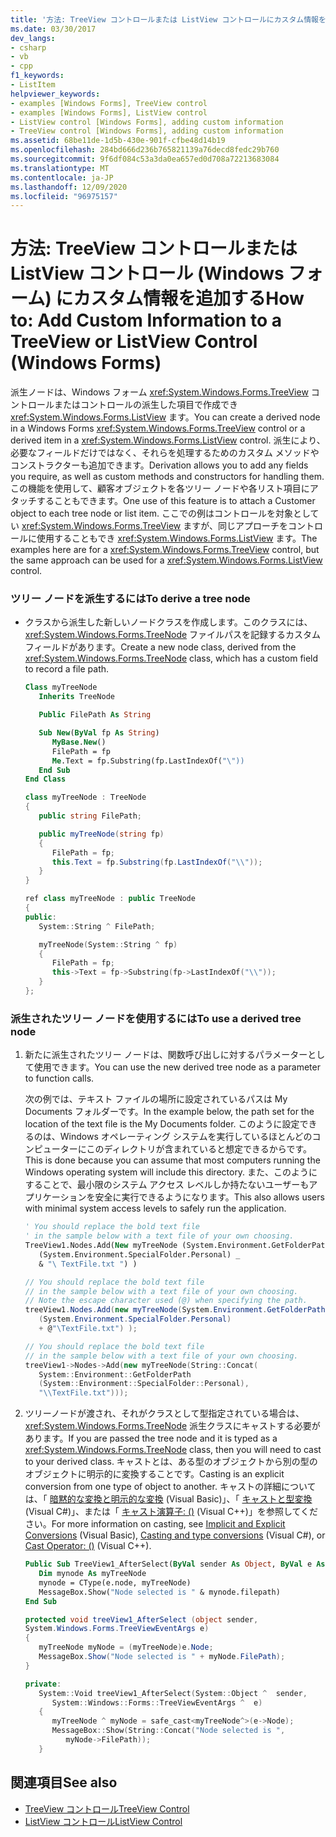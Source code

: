 ```yaml
---
title: '方法: TreeView コントロールまたは ListView コントロールにカスタム情報を追加する'
ms.date: 03/30/2017
dev_langs:
- csharp
- vb
- cpp
f1_keywords:
- ListItem
helpviewer_keywords:
- examples [Windows Forms], TreeView control
- examples [Windows Forms], ListView control
- ListView control [Windows Forms], adding custom information
- TreeView control [Windows Forms], adding custom information
ms.assetid: 68be11de-1d5b-430e-901f-cfbe48d14b19
ms.openlocfilehash: 284bd666d236b765821139a76decd8fedc29b760
ms.sourcegitcommit: 9f6df084c53a3da0ea657ed0d708a72213683084
ms.translationtype: MT
ms.contentlocale: ja-JP
ms.lasthandoff: 12/09/2020
ms.locfileid: "96975157"
---
```

# <a name="how-to-add-custom-information-to-a-treeview-or-listview-control-windows-forms"></a><span data-ttu-id="d223c-102">方法: TreeView コントロールまたは ListView コントロール (Windows フォーム) にカスタム情報を追加する</span><span class="sxs-lookup"><span data-stu-id="d223c-102">How to: Add Custom Information to a TreeView or ListView Control (Windows Forms)</span></span>

<span data-ttu-id="d223c-103">派生ノードは、Windows フォーム <xref:System.Windows.Forms.TreeView> コントロールまたはコントロールの派生した項目で作成でき <xref:System.Windows.Forms.ListView> ます。</span><span class="sxs-lookup"><span data-stu-id="d223c-103">You can create a derived node in a Windows Forms <xref:System.Windows.Forms.TreeView> control or a derived item in a <xref:System.Windows.Forms.ListView> control.</span></span> <span data-ttu-id="d223c-104">派生により、必要なフィールドだけではなく、それらを処理するためのカスタム メソッドやコンストラクターも追加できます。</span><span class="sxs-lookup"><span data-stu-id="d223c-104">Derivation allows you to add any fields you require, as well as custom methods and constructors for handling them.</span></span> <span data-ttu-id="d223c-105">この機能を使用して、顧客オブジェクトを各ツリー ノードや各リスト項目にアタッチすることもできます。</span><span class="sxs-lookup"><span data-stu-id="d223c-105">One use of this feature is to attach a Customer object to each tree node or list item.</span></span> <span data-ttu-id="d223c-106">ここでの例はコントロールを対象としてい <xref:System.Windows.Forms.TreeView> ますが、同じアプローチをコントロールに使用することもでき <xref:System.Windows.Forms.ListView> ます。</span><span class="sxs-lookup"><span data-stu-id="d223c-106">The examples here are for a <xref:System.Windows.Forms.TreeView> control, but the same approach can be used for a <xref:System.Windows.Forms.ListView> control.</span></span>  
  
### <a name="to-derive-a-tree-node"></a><span data-ttu-id="d223c-107">ツリー ノードを派生するには</span><span class="sxs-lookup"><span data-stu-id="d223c-107">To derive a tree node</span></span>  
  
- <span data-ttu-id="d223c-108">クラスから派生した新しいノードクラスを作成します。このクラスには、 <xref:System.Windows.Forms.TreeNode> ファイルパスを記録するカスタムフィールドがあります。</span><span class="sxs-lookup"><span data-stu-id="d223c-108">Create a new node class, derived from the <xref:System.Windows.Forms.TreeNode> class, which has a custom field to record a file path.</span></span>  
  
    ```vb  
    Class myTreeNode  
       Inherits TreeNode  
  
       Public FilePath As String  
  
       Sub New(ByVal fp As String)  
          MyBase.New()  
          FilePath = fp  
          Me.Text = fp.Substring(fp.LastIndexOf("\"))  
       End Sub  
    End Class  
    ```  
  
    ```csharp  
    class myTreeNode : TreeNode  
    {  
       public string FilePath;  
  
       public myTreeNode(string fp)  
       {  
          FilePath = fp;  
          this.Text = fp.Substring(fp.LastIndexOf("\\"));  
       }  
    }  
    ```  
  
    ```cpp  
    ref class myTreeNode : public TreeNode  
    {  
    public:  
       System::String ^ FilePath;  
  
       myTreeNode(System::String ^ fp)  
       {  
          FilePath = fp;  
          this->Text = fp->Substring(fp->LastIndexOf("\\"));  
       }  
    };  
    ```  
  
### <a name="to-use-a-derived-tree-node"></a><span data-ttu-id="d223c-109">派生されたツリー ノードを使用するには</span><span class="sxs-lookup"><span data-stu-id="d223c-109">To use a derived tree node</span></span>  
  
1. <span data-ttu-id="d223c-110">新たに派生されたツリー ノードは、関数呼び出しに対するパラメーターとして使用できます。</span><span class="sxs-lookup"><span data-stu-id="d223c-110">You can use the new derived tree node as a parameter to function calls.</span></span>  
  
     <span data-ttu-id="d223c-111">次の例では、テキスト ファイルの場所に設定されているパスは My Documents フォルダーです。</span><span class="sxs-lookup"><span data-stu-id="d223c-111">In the example below, the path set for the location of the text file is the My Documents folder.</span></span> <span data-ttu-id="d223c-112">このように設定できるのは、Windows オペレーティング システムを実行しているほとんどのコンピューターにこのディレクトリが含まれていると想定できるからです。</span><span class="sxs-lookup"><span data-stu-id="d223c-112">This is done because you can assume that most computers running the Windows operating system will include this directory.</span></span> <span data-ttu-id="d223c-113">また、このようにすることで、最小限のシステム アクセス レベルしか持たないユーザーもアプリケーションを安全に実行できるようになります。</span><span class="sxs-lookup"><span data-stu-id="d223c-113">This also allows users with minimal system access levels to safely run the application.</span></span>  
  
    ```vb  
    ' You should replace the bold text file
    ' in the sample below with a text file of your own choosing.  
    TreeView1.Nodes.Add(New myTreeNode (System.Environment.GetFolderPath _  
       (System.Environment.SpecialFolder.Personal) _  
       & "\ TextFile.txt ") )  
    ```  
  
    ```csharp  
    // You should replace the bold text file
    // in the sample below with a text file of your own choosing.  
    // Note the escape character used (@) when specifying the path.  
    treeView1.Nodes.Add(new myTreeNode(System.Environment.GetFolderPath
       (System.Environment.SpecialFolder.Personal)
       + @"\TextFile.txt") );  
    ```  
  
    ```cpp  
    // You should replace the bold text file
    // in the sample below with a text file of your own choosing.  
    treeView1->Nodes->Add(new myTreeNode(String::Concat(  
       System::Environment::GetFolderPath  
       (System::Environment::SpecialFolder::Personal),  
       "\\TextFile.txt")));  
    ```  
  
2. <span data-ttu-id="d223c-114">ツリーノードが渡され、それがクラスとして型指定されている場合は、 <xref:System.Windows.Forms.TreeNode> 派生クラスにキャストする必要があります。</span><span class="sxs-lookup"><span data-stu-id="d223c-114">If you are passed the tree node and it is typed as a <xref:System.Windows.Forms.TreeNode> class, then you will need to cast to your derived class.</span></span> <span data-ttu-id="d223c-115">キャストとは、ある型のオブジェクトから別の型のオブジェクトに明示的に変換することです。</span><span class="sxs-lookup"><span data-stu-id="d223c-115">Casting is an explicit conversion from one type of object to another.</span></span> <span data-ttu-id="d223c-116">キャストの詳細については、「 [暗黙的な変換と明示的な変換](/dotnet/visual-basic/programming-guide/language-features/data-types/implicit-and-explicit-conversions) (Visual Basic)」、「 [キャストと型変換](/dotnet/csharp/programming-guide/types/casting-and-type-conversions) (Visual C#)」、または「 [キャスト演算子: ()](/cpp/cpp/cast-operator-parens) (Visual C++)」を参照してください。</span><span class="sxs-lookup"><span data-stu-id="d223c-116">For more information on casting, see [Implicit and Explicit Conversions](/dotnet/visual-basic/programming-guide/language-features/data-types/implicit-and-explicit-conversions) (Visual Basic), [Casting and type conversions](/dotnet/csharp/programming-guide/types/casting-and-type-conversions) (Visual C#), or [Cast Operator: ()](/cpp/cpp/cast-operator-parens) (Visual C++).</span></span>  
  
    ```vb  
    Public Sub TreeView1_AfterSelect(ByVal sender As Object, ByVal e As System.Windows.Forms.TreeViewEventArgs) Handles TreeView1.AfterSelect  
       Dim mynode As myTreeNode  
       mynode = CType(e.node, myTreeNode)  
       MessageBox.Show("Node selected is " & mynode.filepath)  
    End Sub  
    ```  
  
    ```csharp  
    protected void treeView1_AfterSelect (object sender,  
    System.Windows.Forms.TreeViewEventArgs e)  
    {  
       myTreeNode myNode = (myTreeNode)e.Node;  
       MessageBox.Show("Node selected is " + myNode.FilePath);  
    }  
    ```  
  
    ```cpp  
    private:  
       System::Void treeView1_AfterSelect(System::Object ^  sender,  
          System::Windows::Forms::TreeViewEventArgs ^  e)  
       {  
          myTreeNode ^ myNode = safe_cast<myTreeNode^>(e->Node);  
          MessageBox::Show(String::Concat("Node selected is ",
             myNode->FilePath));  
       }  
    ```  
  
## <a name="see-also"></a><span data-ttu-id="d223c-117">関連項目</span><span class="sxs-lookup"><span data-stu-id="d223c-117">See also</span></span>

- [<span data-ttu-id="d223c-118">TreeView コントロール</span><span class="sxs-lookup"><span data-stu-id="d223c-118">TreeView Control</span></span>](treeview-control-windows-forms.md)
- [<span data-ttu-id="d223c-119">ListView コントロール</span><span class="sxs-lookup"><span data-stu-id="d223c-119">ListView Control</span></span>](listview-control-windows-forms.md)
